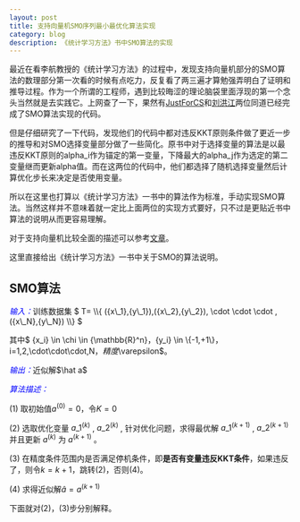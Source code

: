 ```yaml
---
layout: post
title: 支持向量机SMO序列最小最优化算法实现
category: blog
description: 《统计学习方法》书中SMO算法的实现
---
```


最近在看李航教授的《统计学习方法》的过程中，发现支持向量机部分的SMO算法的数理部分第一次看的时候有点吃力，反复看了两三遍才算勉强弄明白了证明和推导过程。作为一个所谓的工程师，遇到比较晦涩的理论脑袋里面浮现的第一个念头当然就是去实践它。上网查了一下，果然有[JustForCS](http://www.cnblogs.com/JustForCS/p/5283489.html)和[刘洪江](http://liuhongjiang.github.io/tech/blog/2012/12/28/svm-smo/)两位同道已经完成了SMO算法实现的代码。

但是仔细研究了一下代码，发现他们的代码中都对违反KKT原则条件做了更近一步的推导和对SMO选择变量部分做了一些简化。原书中对于选择变量的算法是以最违反KKT原则的alpha_i作为锚定的第一变量，下降最大的alpha_j作为选定的第二变量继而更新alpha值。而在这两位的代码中，他们都选择了随机选择变量然后计算优化步长来决定是否使用变量。

所以在这里也打算以《统计学习方法》一书中的算法作为标准，手动实现SMO算法。当然这样并不意味着就一定比上面两位的实现方式要好，只不过是更贴近书中算法的说明从而更容易理解。

对于支持向量机比较全面的描述可以参考[文章](http://blog.csdn.net/crazy_programmer_p/article/details/38512945)。

这里直接给出《统计学习方法》一书中关于SMO的算法说明。

## SMO算法

<p style="text-indent:0"><em style="color:blue"> 输入：</em>训练数据集 $ T= \\{ ({x\_1},{y\_1}),({x\_2},{y\_2}), \cdot \cdot \cdot ,({x\_N},{y\_N}) \\} $ </p> 

其中$ {x\_i} \in \chi  \in {\mathbb{R}^n}$，${y\_i} \in \\{-1,+1\\}$，$i=1,2,\cdot\cdot\cdot,N$，精度$\varepsilon$。

<p style="text-indent:0"><em style="color:blue">输出：</em>近似解$\hat a$</p>

<p style="text-indent:0"><em style="color:blue">算法描述：</em></p>

(1) 取初始值${a^{(0)}}=0$，令$K=0$

(2) 选取优化变量 ${a\_1^{(k)}}$ , ${a\_2^{(k)}}$ , 针对优化问题，求得最优解 ${a\_1^{(k+1)}}$ , ${a\_2^{(k+1)}}$ 并且更新 ${a^{(k)}}$ 为 ${a^{(k+1)}}$ 。

(3) 在精度条件范围内是否满足停机条件，即**是否有变量违反KKT条件**，如果违反了，则令$k=k+1$，跳转(2)，否则(4)。

(4) 求得近似解$\hat a = a^{(k+1)}$

下面就对(2)，(3)步分别解释。